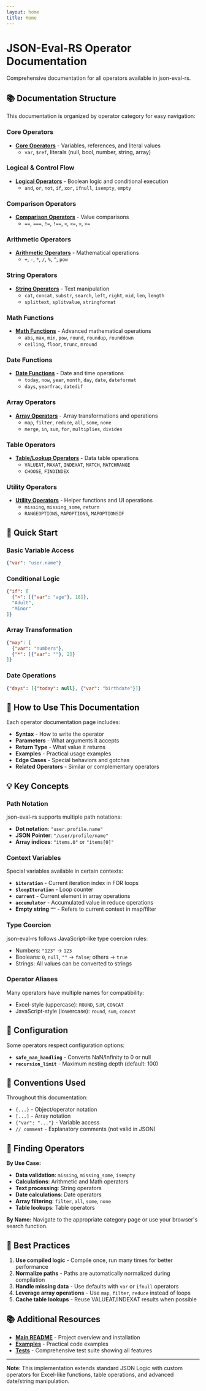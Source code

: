 ```yaml
---
layout: home
title: Home
---
```


# JSON-Eval-RS Operator Documentation

Comprehensive documentation for all operators available in json-eval-rs.

## 📚 Documentation Structure

This documentation is organized by operator category for easy navigation:

### Core Operators
- **[Core Operators](operators-core.md)** - Variables, references, and literal values
  - `var`, `$ref`, literals (null, bool, number, string, array)

### Logical & Control Flow
- **[Logical Operators](operators-logical.md)** - Boolean logic and conditional execution
  - `and`, `or`, `not`, `if`, `xor`, `ifnull`, `isempty`, `empty`

### Comparison Operators
- **[Comparison Operators](operators-comparison.md)** - Value comparisons
  - `==`, `===`, `!=`, `!==`, `<`, `<=`, `>`, `>=`

### Arithmetic Operators
- **[Arithmetic Operators](operators-arithmetic.md)** - Mathematical operations
  - `+`, `-`, `*`, `/`, `%`, `^`, `pow`

### String Operators
- **[String Operators](operators-string.md)** - Text manipulation
  - `cat`, `concat`, `substr`, `search`, `left`, `right`, `mid`, `len`, `length`
  - `splittext`, `splitvalue`, `stringformat`

### Math Functions
- **[Math Functions](operators-math.md)** - Advanced mathematical operations
  - `abs`, `max`, `min`, `pow`, `round`, `roundup`, `rounddown`
  - `ceiling`, `floor`, `trunc`, `mround`

### Date Functions
- **[Date Functions](operators-date.md)** - Date and time operations
  - `today`, `now`, `year`, `month`, `day`, `date`, `dateformat`
  - `days`, `yearfrac`, `datedif`

### Array Operators
- **[Array Operators](operators-array.md)** - Array transformations and operations
  - `map`, `filter`, `reduce`, `all`, `some`, `none`
  - `merge`, `in`, `sum`, `for`, `multiplies`, `divides`

### Table Operators
- **[Table/Lookup Operators](operators-table.md)** - Data table operations
  - `VALUEAT`, `MAXAT`, `INDEXAT`, `MATCH`, `MATCHRANGE`
  - `CHOOSE`, `FINDINDEX`

### Utility Operators
- **[Utility Operators](operators-utility.md)** - Helper functions and UI operations
  - `missing`, `missing_some`, `return`
  - `RANGEOPTIONS`, `MAPOPTIONS`, `MAPOPTIONSIF`

## 🚀 Quick Start

### Basic Variable Access
```json
{"var": "user.name"}
```

### Conditional Logic
```json
{"if": [
  {">": [{"var": "age"}, 18]},
  "Adult",
  "Minor"
]}
```

### Array Transformation
```json
{"map": [
  {"var": "numbers"},
  {"*": [{"var": ""}, 2]}
]}
```

### Date Operations
```json
{"days": [{"today": null}, {"var": "birthdate"}]}
```

## 📖 How to Use This Documentation

Each operator documentation page includes:

- **Syntax** - How to write the operator
- **Parameters** - What arguments it accepts
- **Return Type** - What value it returns
- **Examples** - Practical usage examples
- **Edge Cases** - Special behaviors and gotchas
- **Related Operators** - Similar or complementary operators

## 💡 Key Concepts

### Path Notation
json-eval-rs supports multiple path notations:
- **Dot notation**: `"user.profile.name"`
- **JSON Pointer**: `"/user/profile/name"`
- **Array indices**: `"items.0"` or `"items[0]"`

### Context Variables
Special variables available in certain contexts:
- **`$iteration`** - Current iteration index in FOR loops
- **`$loopIteration`** - Loop counter
- **`current`** - Current element in array operations
- **`accumulator`** - Accumulated value in reduce operations
- **Empty string `""`** - Refers to current context in map/filter

### Type Coercion
json-eval-rs follows JavaScript-like type coercion rules:
- Numbers: `"123"` → `123`
- Booleans: `0`, `null`, `""` → `false`; others → `true`
- Strings: All values can be converted to strings

### Operator Aliases
Many operators have multiple names for compatibility:
- Excel-style (uppercase): `ROUND`, `SUM`, `CONCAT`
- JavaScript-style (lowercase): `round`, `sum`, `concat`

## 🔧 Configuration

Some operators respect configuration options:
- **`safe_nan_handling`** - Converts NaN/Infinity to 0 or null
- **`recursion_limit`** - Maximum nesting depth (default: 100)

## 📝 Conventions Used

Throughout this documentation:
- `{...}` - Object/operator notation
- `[...]` - Array notation
- `{"var": "..."}` - Variable access
- `// comment` - Explanatory comments (not valid in JSON)

## 🎯 Finding Operators

**By Use Case:**
- **Data validation**: `missing`, `missing_some`, `isempty`
- **Calculations**: Arithmetic and Math operators
- **Text processing**: String operators
- **Date calculations**: Date operators
- **Array filtering**: `filter`, `all`, `some`, `none`
- **Table lookups**: Table operators

**By Name:**
Navigate to the appropriate category page or use your browser's search function.

## 🌟 Best Practices

1. **Use compiled logic** - Compile once, run many times for better performance
2. **Normalize paths** - Paths are automatically normalized during compilation
3. **Handle missing data** - Use defaults with `var` or `ifnull` operators
4. **Leverage array operations** - Use `map`, `filter`, `reduce` instead of loops
5. **Cache table lookups** - Reuse VALUEAT/INDEXAT results when possible

## 📚 Additional Resources

- **[Main README](../README.md)** - Project overview and installation
- **[Examples](../examples/)** - Practical code examples
- **[Tests](../tests/)** - Comprehensive test suite showing all features

---

**Note**: This implementation extends standard JSON Logic with custom operators for Excel-like functions, table operations, and advanced date/string manipulation.
